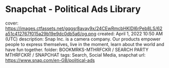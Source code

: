 # Snapchat - Political Ads Library

cover: https://images.ctfassets.net/gqgsr8avay9x/24CEwRmcbHKlDl6rPeb8LS/62a51c412767f015a29b19e9dc0db5a6/og.png
created: April 1, 2022 10:50 AM (UTC)
description: Snap Inc. is a camera company. Our products empower people to express themselves, live in the moment, learn about the world and have fun together.
folder: BOOKMRKS-MTHRFCKR / SEARCH PARTY MTHRFCKR! / SNAPCHAT
tags: Search, Social Media, snapchat
url: https://www.snap.com/en-GB/political-ads